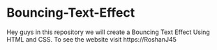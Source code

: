 # Bouncing-Text-Effect
Hey guys in this repository we will create a Bouncing Text Effect Using HTML and CSS. To see the website visit https://RoshanJ45
